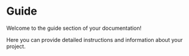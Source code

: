 # Guide

Welcome to the guide section of your documentation!

Here you can provide detailed instructions and information about your project.